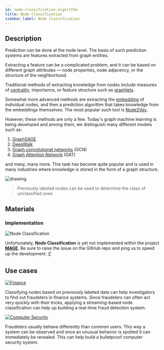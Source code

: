 ```yaml
---
id: node-classification-algorithm
title: Node Classification
sidebar_label: Node Classification
---
```


## Description

Prediction can be done at the node level. The basis of such prediction systems are features extracted from graph entities.

Extracting a feature can be a complicated problem, and it can be based on different graph attributes — node properties, node adjacency, or the structure of the neighborhood.

Traditional methods of extracting knowledge from nodes include measures of [centrality](https://en.wikipedia.org/wiki/Centrality), importance, or feature structure such as [graphlets](https://en.wikipedia.org/wiki/Graphlets).

Somewhat more advanced methods are extracting the [embedding](https://towardsdatascience.com/graph-embeddings-the-summary-cc6075aba007) of individual nodes, and then a prediction algorithm that takes knowledge from the embeddings themselves. The most popular such tool is [Node2Vec](/mage/algorithms/machine-learning-graph-analytics/node2vec-algorithm).

However, these methods are only a few. Today's graph machine learning is being developed and among them, we distinguish many different models such as:
1. [GraphSAGE](http://snap.stanford.edu/graphsage/)
2. [DeepWalk](https://towardsdatascience.com/deepwalk-its-behavior-and-how-to-implement-it-b5aac0290a15)
3. [Graph convolutional networks](https://towardsdatascience.com/understanding-graph-convolutional-networks-for-node-classification-a2bfdb7aba7b) (GCN)
4. [Graph Attention Network](https://arxiv.org/abs/1710.10903) (GAT)

and many, many more. This task has become quite popular and is used in many industries where knowledge is stored in the form of a graph structure.

<img src="https://i.imgur.com/hbWDz7q.png" alt="drawing"/>

> Previously labeled nodes can be used to determine the class of unclassified ones

## Materials

### Implementation

![Node Classification](https://img.shields.io/badge/Not_implemented-EB3434?style=for-the-badge&logo=github&logoColor=white)

Unfortunately, **Node Classification** is yet not implemented within the project [**MAGE**](https://github.com/memgraph/mage). Be sure to raise the issue on the GitHub repo and ping us to speed up the development. :point_up:
## Use cases

[![Finance](https://img.shields.io/badge/Finance-Application-8A477F?style=for-the-badge)](/use-cases/finance.md)

Classifying nodes based on previously labeled data can help investigators to find out fraudsters in finance systems. Since fraudsters can often act very quickly with their tricks, applying a streaming-based node classification can help up building a real-time fraud detection system.

[![Computer Security](https://img.shields.io/badge/Computer_Security-Application-8A477F?style=for-the-badge)](/use-cases/computer-security.md)

Fraudsters usually behave differently than common users. This way a system can be observed and once an unusual behavior is spotted it can immediately be revealed. This can help build a bulletproof computer security system.
